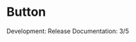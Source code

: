 <div data-page-title class="flex flex-col gap-2 px-6 py-4">
  <h1 class="text-heading-06 text-gray-900">Button</h1>
  <div class="flex flex-wrap gap-x-3 gap-y-2">
    <span class="text-label-02 flex items-center gap-1"
      >Development:
        <span class="badge green small">Release</span>
    </span>
    <span class="text-label-02 flex items-center gap-1"
      >Documentation:
        <span class="badge blue small">3/5</span>
      </span>
  </div>
</div>